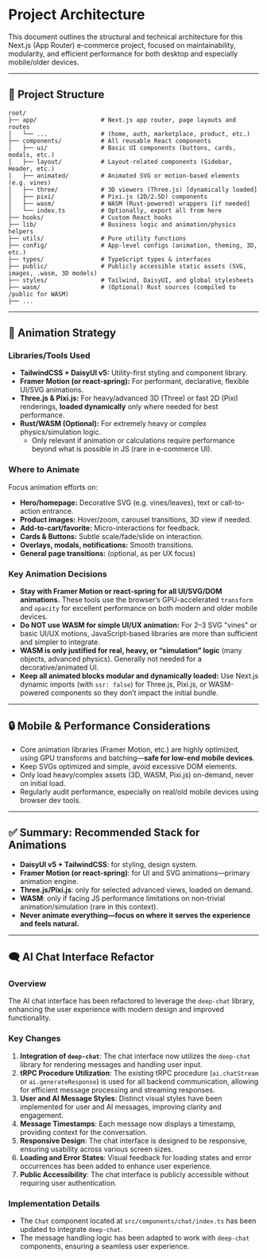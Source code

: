 # Project Architecture

This document outlines the structural and technical architecture for this Next.js (App Router) e-commerce project, focused on maintainability, modularity, and efficient performance for both desktop and especially mobile/older devices.

---

## 📁 Project Structure

```
root/
├── app/                  # Next.js app router, page layouts and routes
│   └── ...               # (home, auth, marketplace, product, etc.)
├── components/           # All reusable React components
│   ├── ui/               # Basic UI components (buttons, cards, modals, etc.)
│   ├── layout/           # Layout-related components (Sidebar, Header, etc.)
│   ├── animated/         # Animated SVG or motion-based elements (e.g. vines)
│   ├── three/            # 3D viewers (Three.js) [dynamically loaded]
│   ├── pixi/             # Pixi.js (2D/2.5D) components
│   ├── wasm/             # WASM (Rust-powered) wrappers [if needed]
│   └── index.ts          # Optionally, export all from here
├── hooks/                # Custom React hooks
├── lib/                  # Business logic and animation/physics helpers
├── utils/                # Pure utility functions
├── config/               # App-level configs (animation, theming, 3D, etc.)
├── types/                # TypeScript types & interfaces
├── public/               # Publicly accessible static assets (SVG, images, .wasm, 3D models)
├── styles/               # Tailwind, DaisyUI, and global stylesheets
├── wasm/                 # (Optional) Rust sources (compiled to /public for WASM)
├── ...
```

---

## 🌟 Animation Strategy

### Libraries/Tools Used

- **TailwindCSS + DaisyUI v5:** Utility-first styling and component library.
- **Framer Motion (or react-spring):** For performant, declarative, flexible UI/SVG animations.
- **Three.js & Pixi.js:** For heavy/advanced 3D (Three) or fast 2D (Pixi) renderings, **loaded dynamically** only where needed for best performance.
- **Rust/WASM (Optional):** For extremely heavy or complex physics/simulation logic.
  - Only relevant if animation or calculations require performance beyond what is possible in JS (rare in e-commerce UI).

### Where to Animate

Focus animation efforts on:

- **Hero/homepage:** Decorative SVG (e.g. vines/leaves), text or call-to-action entrance.
- **Product images:** Hover/zoom, carousel transitions, 3D view if needed.
- **Add-to-cart/favorite:** Micro-interactions for feedback.
- **Cards & Buttons:** Subtle scale/fade/slide on interaction.
- **Overlays, modals, notifications:** Smooth transitions.
- **General page transitions:** (optional, as per UX focus)

### Key Animation Decisions

- **Stay with Framer Motion or react-spring for all UI/SVG/DOM animations.** These tools use the browser’s GPU-accelerated `transform` and `opacity` for excellent performance on both modern and older mobile devices.
- **Do NOT use WASM for simple UI/UX animation:** For 2–3 SVG "vines" or basic UI/UX motions, JavaScript-based libraries are more than sufficient and simpler to integrate.
- **WASM is only justified for real, heavy, or “simulation” logic** (many objects, advanced physics). Generally not needed for a decorative/animated UI.
- **Keep all animated blocks modular and dynamically loaded:** Use Next.js dynamic imports (with `ssr: false`) for Three.js, Pixi.js, or WASM-powered components so they don’t impact the initial bundle.

---

## 🔒 Mobile & Performance Considerations

- Core animation libraries (Framer Motion, etc.) are highly optimized, using GPU transforms and batching—**safe for low-end mobile devices**.
- Keep SVGs optimized and simple, avoid excessive DOM elements.
- Only load heavy/complex assets (3D, WASM, Pixi.js) on-demand, never on initial load.
- Regularly audit performance, especially on real/old mobile devices using browser dev tools.

---

## ✅ Summary: Recommended Stack for Animations

- **DaisyUI v5 + TailwindCSS**: for styling, design system.
- **Framer Motion (or react-spring)**: for UI and SVG animations—primary animation engine.
- **Three.js/Pixi.js**: only for selected advanced views, loaded on demand.
- **WASM**: only if facing JS performance limitations on non-trivial animation/simulation (rare in this context).
- **Never animate everything—focus on where it serves the experience and feels natural.**

---

## 🗨️ AI Chat Interface Refactor

### Overview
The AI chat interface has been refactored to leverage the `deep-chat` library, enhancing the user experience with modern design and improved functionality.

### Key Changes
1. **Integration of `deep-chat`**: The chat interface now utilizes the `deep-chat` library for rendering messages and handling user input.
2. **tRPC Procedure Utilization**: The existing tRPC procedure (`ai.chatStream` or `ai.generateResponse`) is used for all backend communication, allowing for efficient message processing and streaming responses.
3. **User and AI Message Styles**: Distinct visual styles have been implemented for user and AI messages, improving clarity and engagement.
4. **Message Timestamps**: Each message now displays a timestamp, providing context for the conversation.
5. **Responsive Design**: The chat interface is designed to be responsive, ensuring usability across various screen sizes.
6. **Loading and Error States**: Visual feedback for loading states and error occurrences has been added to enhance user experience.
7. **Public Accessibility**: The chat interface is publicly accessible without requiring user authentication.

### Implementation Details
- The `Chat` component located at `src/components/chat/index.ts` has been updated to integrate `deep-chat`.
- The message handling logic has been adapted to work with `deep-chat` components, ensuring a seamless user experience.

